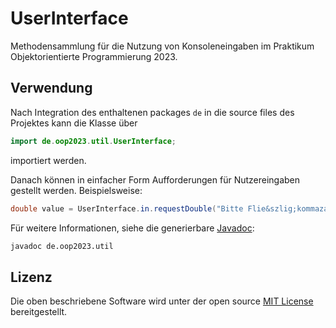 # UserInterface

Methodensammlung f&uuml;r die Nutzung von Konsoleneingaben im Praktikum Objektorientierte Programmierung 2023.

## Verwendung

Nach Integration des enthaltenen packages `de` in die source files des Projektes kann die Klasse &uuml;ber
```java
import de.oop2023.util.UserInterface;
```
importiert werden.

Danach k&ouml;nnen in einfacher Form Aufforderungen f&uuml;r Nutzereingaben gestellt werden. Beispielsweise:
```java
double value = UserInterface.in.requestDouble("Bitte Flie&szlig;kommazahl &gt;= 5 und &lt;= 10 eingeben:", 5, 10);
```

F&uuml;r weitere Informationen, siehe die generierbare
[Javadoc](https://docs.oracle.com/javase/8/docs/technotes/tools/windows/javadoc.html):
```bash
javadoc de.oop2023.util
```

## Lizenz

Die oben beschriebene Software wird unter der open source
[MIT License](LICENSE)
bereitgestellt.
